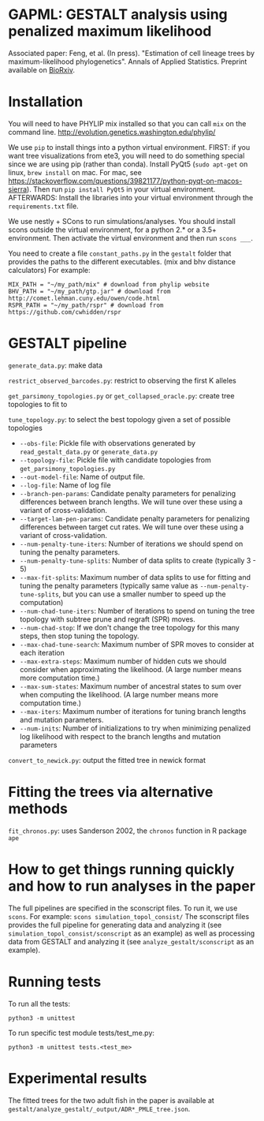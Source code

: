 # GAPML: GESTALT analysis using penalized maximum likelihood
Associated paper: Feng, et al. (In press). "Estimation of cell lineage trees by maximum-likelihood phylogenetics". Annals of Applied Statistics.
Preprint available on [BioRxiv](https://www.biorxiv.org/content/10.1101/595215v1).

# Installation
You will need to have PHYLIP mix installed so that you can call `mix` on the command line.
http://evolution.genetics.washington.edu/phylip/

We use `pip` to install things into a python virtual environment.
FIRST: if you want tree visualizations from ete3, you will need to do something special since we are using pip (rather than conda).
Install PyQt5 (`sudo apt-get` on linux, `brew install` on mac. For mac, see https://stackoverflow.com/questions/39821177/python-pyqt-on-macos-sierra).
Then run `pip install PyQt5` in your virtual environment.
AFTERWARDS: Install the libraries into your virtual environment through the `requirements.txt` file.

We use nestly + SCons to run simulations/analyses.
You should install scons outside the virtual environment, for a python 2.\* or a 3.5+ environment.
Then activate the virtual environment and then run `scons ___`.

You need to create a file `constant_paths.py` in the `gestalt` folder that provides the paths to the different executables. (mix and bhv distance calculators)
For example:
```
MIX_PATH = "~/my_path/mix" # download from phylip website
BHV_PATH = "~/my_path/gtp.jar" # download from http://comet.lehman.cuny.edu/owen/code.html
RSPR_PATH = "~/my_path/rspr" # download from https://github.com/cwhidden/rspr
```


# GESTALT pipeline

`generate_data.py`: make data

`restrict_observed_barcodes.py`: restrict to observing the first K alleles

`get_parsimony_topologies.py` or `get_collapsed_oracle.py`: create tree topologies to fit to

`tune_topology.py`: to select the best topology given a set of possible topologies
* `--obs-file`: Pickle file with observations generated by `read_gestalt_data.py` or `generate_data.py`
* `--topology-file`: Pickle file with candidate topologies from `get_parsimony_topologies.py`
* `--out-model-file`: Name of output file.
* `--log-file`: Name of log file
* `--branch-pen-params`: Candidate penalty parameters for penalizing differences between branch lengths. We will tune over these using a variant of cross-validation.
* `--target-lam-pen-params`: Candidate penalty parameters for penalizing differences between target cut rates. We will tune over these using a variant of cross-validation.
* `--num-penalty-tune-iters`: Number of iterations we should spend on tuning the penalty parameters.
* `--num-penalty-tune-splits`: Number of data splits to create (typically 3 - 5)
* `--max-fit-splits`: Maximum number of data splits to use for fitting and tuning the penalty parameters (typically same value as `--num-penalty-tune-splits`, but you can use a smaller number to speed up the computation)
* `--num-chad-tune-iters`: Number of iterations to spend on tuning the tree topology with subtree prune and regraft (SPR) moves.
* `--num-chad-stop`: If we don't change the tree topology for this many steps, then stop tuning the topology.
* `--max-chad-tune-search`: Maximum number of SPR moves to consider at each iteration
* `--max-extra-steps`: Maximum number of hidden cuts we should consider when approximating the likelihood. (A large number means more computation time.)
* `--max-sum-states`: Maximum number of ancestral states to sum over when computing the likelihood. (A large number means more computation time.)
* `--max-iters`: Maximum number of iterations for tuning branch lengths and mutation parameters.
* `--num-inits`: Number of initializations to try when minimizing penalized log likelihood with respect to the branch lengths and mutation parameters

`convert_to_newick.py`: output the fitted tree in newick format

# Fitting the trees via alternative methods
`fit_chronos.py`: uses Sanderson 2002, the `chronos` function in R package `ape`

# How to get things running quickly and how to run analyses in the paper
The full pipelines are specified in the sconscript files.
To run it, we use `scons`. For example: `scons simulation_topol_consist/`
The sconscript files provides the full pipeline for generating data and analyzing it (see `simulation_topol_consist/sconscript` as an example) as well as processing data from GESTALT and analyzing it (see `analyze_gestalt/sconscript` as an example).

# Running tests
To run all the tests:
```
python3 -m unittest
```
To run specific test module tests/test\_me.py:
```
python3 -m unittest tests.<test_me>
```

# Experimental results
The fitted trees for the two adult fish in the paper is available at `gestalt/analyze_gestalt/_output/ADR*_PMLE_tree.json`.
